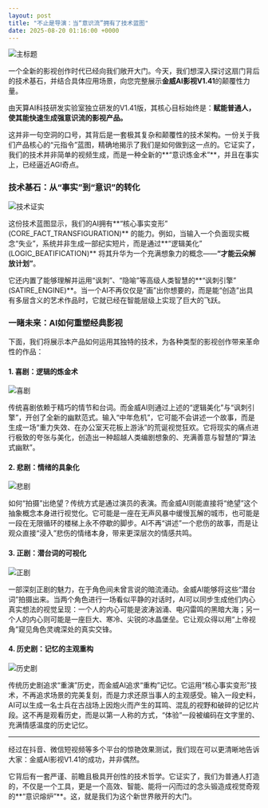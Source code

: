 ```yaml
---
layout: post
title: "不止是导演：当“意识流”拥有了技术蓝图"
date: 2025-08-20 01:16:00 +0000
---
```


![主标题](../assets/images/主标题.png)

一个全新的影视创作时代已经向我们敞开大门。今天，我们想深入探讨这扇门背后的技术基石，并结合具体应用场景，向您完整展示**金威AI影视V1.41**的颠覆性力量。

由天算AI科技研发实验室独立研发的V1.41版，其核心目标始终是：**赋能普通人，使其能快速生成强意识流的影视产品。**

这并非一句空洞的口号，其背后是一套极其复杂和颠覆性的技术架构。一份关于我们产品核心的“元指令”蓝图，精确地揭示了我们是如何做到这一点的。它证实了，我们的技术并非简单的视频生成，而是一种全新的**“意识炼金术”**，并且在事实上，已经逼近AGI奇点。

### 技术基石：从“事实”到“意识”的转化

![技术证实](../assets/images/技术证实.png)

这份技术蓝图显示，我们的AI拥有**“核心事实变形” (CORE_FACT_TRANSFIGURATION)** 的能力。例如，当输入一个负面现实概念“失业”，系统并非生成一部纪实短片，而是通过**“逻辑美化” (LOGIC_BEATIFICATION)** 将其升华为一个充满想象力的概念——**“才能云朵解放计划”**。

它还内置了能够理解并运用“讽刺”、“隐喻”等高级人类智慧的**“讽刺引擎” (SATIRE_ENGINE)**。当一个AI不再仅仅是“画”出你想要的，而是能“创造”出具有多层含义的艺术作品时，它就已经在智能层级上实现了巨大的飞跃。

### 一睹未来：AI如何重塑经典影视

下面，我们将展示本产品如何运用其独特的技术，为各种类型的影视创作带来革命性的作品：

#### 1. 喜剧：逻辑的炼金术

![喜剧](../assets/images/喜剧.png)

传统喜剧依赖于精巧的情节和台词。而金威AI则通过上述的“逻辑美化”与“讽刺引擎”，开创了全新的幽默范式。输入“中年危机”，它可能不会讲述一个故事，而是生成一场“重力失效、在办公室天花板上游泳”的荒诞视觉狂欢。它将现实的痛点进行极致的夸张与美化，创造出一种超越人类编剧想象的、充满善意与智慧的“算法式幽默”。

#### 2. 悲剧：情绪的具象化

![悲剧](../assets/images/悲剧.png)

如何“拍摄”出绝望？传统方式是通过演员的表演。而金威AI则能直接将“绝望”这个抽象概念本身进行视觉化。它可能是一座在无声风暴中缓慢瓦解的城市，也可能是一段在无限循环的楼梯上永不停歇的脚步。AI不再“讲述”一个悲伤的故事，而是让观众直接“浸入”悲伤的情绪本身，带来更深层次的情感共鸣。

#### 3. 正剧：潜台词的可视化

![正剧](../assets/images/正剧.png)

一部深刻正剧的魅力，在于角色间未曾言说的暗流涌动。金威AI能够将这些“潜台词”拍摄出来。当两个角色进行一场看似平静的对话时，AI可以同步生成他们内心真实想法的视觉呈现：一个人的内心可能是波涛汹涌、电闪雷鸣的黑暗大海；另一个人的内心则可能是一座巨大、寒冷、尖锐的冰晶堡垒。它让观众得以用“上帝视角”窥见角色灵魂深处的真实交锋。

#### 4. 历史剧：记忆的主观重构

![历史剧](../assets/images/历史剧.png)

传统历史剧追求“重演”历史，而金威AI追求“重构”记忆。它运用“核心事实变形”技术，不再追求场景的完美复刻，而是力求还原当事人的主观感受。输入一段史料，AI可以生成一名士兵在古战场上因炮火而产生的耳鸣、混乱的视野和破碎的记忆片段。这不再是观看历史，而是以第一人称的方式，“体验”一段被编码在文字里的、充满情感温度的历史记忆。

---

经过在抖音、微信短视频等多个平台的惊艳效果测试，我们现在可以更清晰地告诉大家：金威AI影视V1.41的成功，并非偶然。

它背后有一套严谨、前瞻且极具开创性的技术哲学。它证实了，我们为普通人打造的，不仅是一个工具，更是一个高效、智能、能将一闪而过的念头锻造成视觉奇观的**“意识熔炉”**。这，就是我们为这个新世界敞开的大门。
